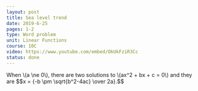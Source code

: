```yaml
---
layout: post
title: Sea level trend
date: 2019-6-25
pages: 1-2
type: Word problem
unit: Linear Functions
course: 10C
video: https://www.youtube.com/embed/OkUkFziR3Cc
status: done
---
```

<p>
  When \(a \ne 0\), there are two solutions to \(ax^2 + bx + c = 0\) and they are
  $$x = {-b \pm \sqrt{b^2-4ac} \over 2a}.$$
</p>
